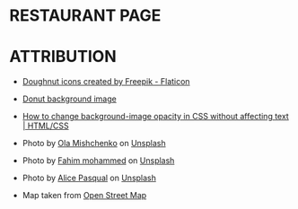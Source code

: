 # RESTAURANT PAGE

# ATTRIBUTION

- <a href="https://www.flaticon.com/free-icons/doughnut" title="doughnut icons">Doughnut icons created by Freepik - Flaticon</a>

- <a href="https://unsplash.com/photos/F71ZHHBYs3w?utm_source=unsplash&utm_medium=referral&utm_content=creditShareLink">Donut background image</a>

- <a href="https://coder-coder.com/background-image-opacity/">How to change background-image opacity in CSS without affecting text | HTML/CSS</a>

- Photo by <a href="https://unsplash.com/@olamishchenko?utm_source=unsplash&utm_medium=referral&utm_content=creditCopyText">Ola Mishchenko</a> on <a href="https://unsplash.com/photos/XjyH9_hXEyA?utm_source=unsplash&utm_medium=referral&utm_content=creditCopyText">Unsplash</a>

- Photo by <a href="https://unsplash.com/@fahim_?utm_source=unsplash&utm_medium=referral&utm_content=creditCopyText">Fahim mohammed</a> on <a href="https://unsplash.com/photos/EumgKI11Hns?utm_source=unsplash&utm_medium=referral&utm_content=creditCopyText">Unsplash</a>

- Photo by <a href="https://unsplash.com/@stri_khedonia?utm_source=unsplash&utm_medium=referral&utm_content=creditCopyText">Alice Pasqual</a> on <a href="https://unsplash.com/photos/1qubXlkKnSM?utm_source=unsplash&utm_medium=referral&utm_content=creditCopyText">Unsplash</a>

- Map taken from <a href="https://www.openstreetmap.org/">Open Street Map</a>
